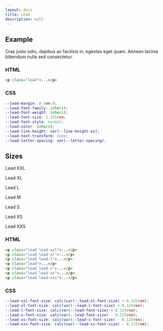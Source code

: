 ```yaml
---
layout: docs
title: Lead
description: null
---
```


## Example

<p class="lead">Cras justo odio, dapibus ac facilisis in, egestas eget quam. Aenean lacinia bibendum nulla sed consectetur.</p>

### HTML

```html
<p class="lead">...</p>
```

### CSS

```scss
--lead-margin: 0.5em 0;
--lead-font-family: inherit;
--lead-font-weight: inherit;
--lead-font-size: 1.375rem;
--lead-font-style: normal;
--lead-color: inherit;
--lead-line-height: var(--line-height-xs);
--lead-text-transform: none;
--lead-letter-spacing: var(--letter-spacing);
```

## Sizes

<p class="lead lead-xxl">Lead XXL</p>
<p class="lead lead-xl">Lead XL</p>
<p class="lead lead-l">Lead L</p>
<p class="lead">Lead M</p>
<p class="lead lead-s">Lead S</p>
<p class="lead lead-xs">Lead XS</p>
<p class="lead lead-xxs">Lead XXS</p>

### HTML

```html
<p class="lead lead-xxl">...</p>
<p class="lead lead-xl">...</p>
<p class="lead lead-l">...</p>
<p class="lead">...</p>
<p class="lead lead-s">...</p>
<p class="lead lead-xs">...</p>
<p class="lead lead-xxs">...</p>
```

### CSS

```scss
--lead-xxl-font-size: calc(var(--lead-xl-font-size) + 0.125rem);
--lead-xl-font-size: calc(var(--lead-l-font-size) + 0.125rem);
--lead-l-font-size: calc(var(--lead-font-size) + 0.125rem);
--lead-s-font-size: calc(var(--lead-font-size) - 0.125rem);
--lead-xs-font-size: calc(var(--lead-s-font-size) - 0.125rem);
--lead-xxs-font-size: calc(var(--lead-xs-font-size) - 0.125rem);
```
